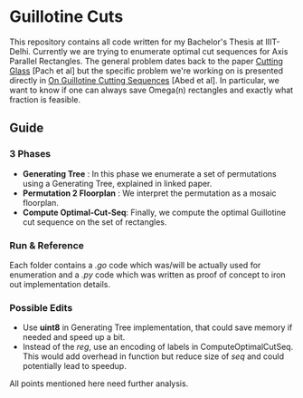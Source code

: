 # Guillotine Cuts
This repository contains all code written for my Bachelor's Thesis at IIIT-Delhi. Currently we are trying to enumerate optimal cut sequences for Axis Parallel Rectangles. The general problem dates back to the paper [Cutting Glass](https://dl.acm.org/citation.cfm?id=336223) [Pach et al] but the specific problem we're working on is presented directly in [On Guillotine Cutting Sequences](http://drops.dagstuhl.de/opus/volltexte/2015/5291/) [Abed et al]. In particular, we want to know if one can always save Omega(n) rectangles and exactly what fraction is feasible.

## Guide 

### 3 Phases 

- **Generating Tree** : In this phase we enumerate a set of permutations using a Generating Tree, explained in linked paper.
- **Permutation 2 Floorplan** : We interpret the permutation as a mosaic floorplan.
- **Compute Optimal-Cut-Seq**: Finally, we compute the optimal Guillotine cut sequence on the set of rectangles.

### Run & Reference

Each folder contains a *.go* code which was/will be actually used for enumeration and a *.py* code which was written as proof of concept to iron out implementation details.

### Possible Edits

- Use **uint8** in Generating Tree implementation, that could save memory if needed and speed up a bit.
- Instead of the *reg*, use an encoding of labels in ComputeOptimalCutSeq. This would add overhead in function but reduce size of *seq* and could potentially lead to speedup.

All points mentioned here need further analysis.
